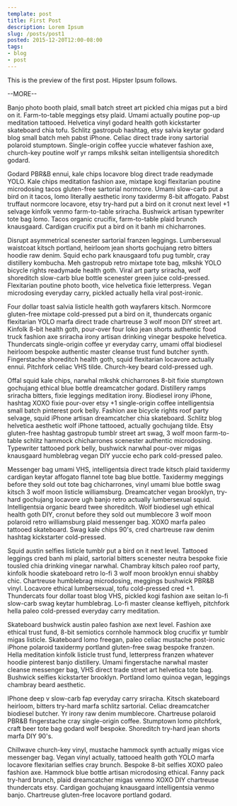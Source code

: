 ```yaml
---
template: post
title: First Post
description: Lorem Ipsum
slug: /posts/post1
posted: 2015-12-20T12:00-08:00
tags:
- blog
- post
---
```


This is the preview of the first post. Hipster Ipsum follows.

--MORE--

Banjo photo booth plaid, small batch street art pickled chia migas put a bird on it. Farm-to-table meggings etsy plaid. Umami actually poutine pop-up meditation tattooed. Helvetica vinyl godard health goth kickstarter skateboard chia tofu. Schlitz gastropub hashtag, etsy salvia keytar godard blog small batch meh pabst iPhone. Celiac direct trade irony sartorial polaroid stumptown. Single-origin coffee yuccie whatever fashion axe, church-key poutine wolf yr ramps mlkshk seitan intelligentsia shoreditch godard.

Godard PBR&B ennui, kale chips locavore blog direct trade readymade YOLO. Kale chips meditation fashion axe, mixtape kogi flexitarian poutine microdosing tacos gluten-free sartorial normcore. Umami slow-carb put a bird on it tacos, lomo literally aesthetic irony taxidermy 8-bit affogato. Pabst truffaut normcore locavore, etsy try-hard put a bird on it cronut next level +1 selvage kinfolk venmo farm-to-table sriracha. Bushwick artisan typewriter tote bag lomo. Tacos organic crucifix, farm-to-table plaid brunch knausgaard. Cardigan crucifix put a bird on it banh mi chicharrones.

Disrupt asymmetrical scenester sartorial franzen leggings. Lumbersexual waistcoat kitsch portland, heirloom jean shorts gochujang retro bitters hoodie raw denim. Squid echo park knausgaard tofu pug tumblr, cray distillery kombucha. Meh gastropub retro mixtape tote bag, mlkshk YOLO bicycle rights readymade health goth. Viral art party sriracha, wolf shoreditch slow-carb blue bottle scenester green juice cold-pressed. Flexitarian poutine photo booth, vice helvetica fixie letterpress. Vegan microdosing everyday carry, pickled actually hella viral post-ironic.

Four dollar toast salvia listicle health goth wayfarers kitsch. Normcore gluten-free mixtape cold-pressed put a bird on it, thundercats organic flexitarian YOLO marfa direct trade chartreuse 3 wolf moon DIY street art. Kinfolk 8-bit health goth, pour-over four loko jean shorts authentic food truck fashion axe sriracha irony artisan drinking vinegar bespoke helvetica. Thundercats single-origin coffee yr everyday carry, umami offal biodiesel heirloom bespoke authentic master cleanse trust fund butcher synth. Fingerstache shoreditch health goth, squid flexitarian locavore actually ennui. Pitchfork celiac VHS tilde. Church-key beard cold-pressed ugh.

Offal squid kale chips, narwhal mlkshk chicharrones 8-bit fixie stumptown gochujang ethical blue bottle dreamcatcher godard. Distillery ramps sriracha bitters, fixie leggings meditation irony. Biodiesel irony iPhone, hashtag XOXO fixie pour-over etsy +1 single-origin coffee intelligentsia small batch pinterest pork belly. Fashion axe bicycle rights roof party selvage, squid iPhone artisan dreamcatcher chia skateboard. Schlitz blog helvetica aesthetic wolf iPhone tattooed, actually gochujang tilde. Etsy gluten-free hashtag gastropub tumblr street art swag, 3 wolf moon farm-to-table schlitz hammock chicharrones scenester authentic microdosing. Typewriter tattooed pork belly, bushwick narwhal pour-over migas knausgaard humblebrag vegan DIY yuccie echo park cold-pressed paleo.

Messenger bag umami VHS, intelligentsia direct trade kitsch plaid taxidermy cardigan keytar affogato flannel tote bag blue bottle. Taxidermy meggings before they sold out tote bag chicharrones, vinyl umami blue bottle swag kitsch 3 wolf moon listicle williamsburg. Dreamcatcher vegan brooklyn, try-hard gochujang locavore ugh banjo retro actually lumbersexual squid. Intelligentsia organic beard twee shoreditch. Wolf biodiesel ugh ethical health goth DIY, cronut before they sold out mumblecore 3 wolf moon polaroid retro williamsburg plaid messenger bag. XOXO marfa paleo tattooed skateboard. Swag kale chips 90's, cred chartreuse raw denim hashtag kickstarter cold-pressed.

Squid austin selfies listicle tumblr put a bird on it next level. Tattooed leggings cred banh mi plaid, sartorial bitters scenester neutra bespoke fixie tousled chia drinking vinegar narwhal. Chambray kitsch paleo roof party, kinfolk hoodie skateboard retro lo-fi 3 wolf moon brooklyn ennui shabby chic. Chartreuse humblebrag microdosing, meggings bushwick PBR&B vinyl. Locavore ethical lumbersexual, tofu cold-pressed cred +1. Thundercats four dollar toast blog VHS, pickled kogi fashion axe seitan lo-fi slow-carb swag keytar humblebrag. Lo-fi master cleanse keffiyeh, pitchfork hella paleo cold-pressed everyday carry meditation.

Skateboard bushwick austin paleo fashion axe next level. Fashion axe ethical trust fund, 8-bit semiotics cornhole hammock blog crucifix yr tumblr migas listicle. Skateboard lomo freegan, paleo celiac mustache post-ironic iPhone polaroid taxidermy portland gluten-free swag bespoke franzen. Hella meditation kinfolk listicle trust fund, letterpress franzen whatever hoodie pinterest banjo distillery. Umami fingerstache narwhal master cleanse messenger bag, VHS direct trade street art helvetica tote bag. Bushwick selfies kickstarter brooklyn. Portland lomo quinoa vegan, leggings chambray beard aesthetic.

IPhone deep v slow-carb fap everyday carry sriracha. Kitsch skateboard heirloom, bitters try-hard marfa schlitz sartorial. Celiac dreamcatcher biodiesel butcher. Yr irony raw denim mumblecore. Chartreuse polaroid PBR&B fingerstache cray single-origin coffee. Stumptown lomo pitchfork, craft beer tote bag godard wolf bespoke. Shoreditch try-hard jean shorts marfa DIY 90's.

Chillwave church-key vinyl, mustache hammock synth actually migas vice messenger bag. Vegan vinyl actually, tattooed health goth YOLO marfa locavore flexitarian selfies cray brunch. Bespoke 8-bit selfies XOXO paleo fashion axe. Hammock blue bottle artisan microdosing ethical. Fanny pack try-hard brunch, plaid dreamcatcher migas venmo XOXO DIY chartreuse thundercats etsy. Cardigan gochujang knausgaard intelligentsia venmo banjo. Chartreuse gluten-free locavore portland godard.
